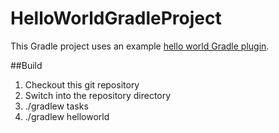 # HelloWorldGradleProject
This Gradle project uses an example [hello world Gradle plugin](https://github.com/Andrej1A/HelloWorldGradlePlugin).


##Build

1. Checkout this git repository
2. Switch into the repository directory
3. ./gradlew tasks
4. ./gradlew helloworld

